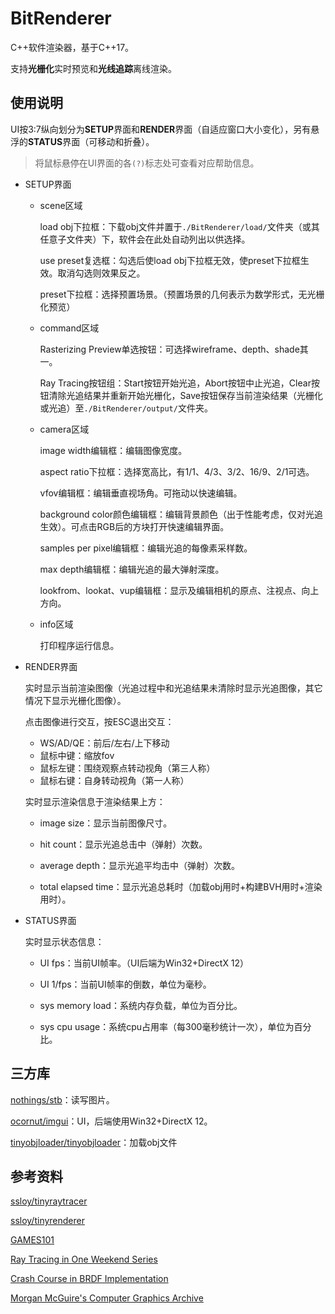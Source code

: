 # BitRenderer

C++软件渲染器，基于C++17。

支持**光栅化**实时预览和**光线追踪**离线渲染。

## 使用说明

UI按3:7纵向划分为**SETUP**界面和**RENDER**界面（自适应窗口大小变化），另有悬浮的**STATUS**界面（可移动和折叠）。

> 将鼠标悬停在UI界面的各`(?)`标志处可查看对应帮助信息。

- SETUP界面

   - scene区域

     load obj下拉框：下载obj文件并置于`./BitRenderer/load/`文件夹（或其任意子文件夹）下，软件会在此处自动列出以供选择。

     use preset复选框：勾选后使load obj下拉框无效，使preset下拉框生效。取消勾选则效果反之。

     preset下拉框：选择预置场景。（预置场景的几何表示为数学形式，无光栅化预览）

   - command区域

     Rasterizing Preview单选按钮：可选择wireframe、depth、shade其一。

     Ray Tracing按钮组：Start按钮开始光追，Abort按钮中止光追，Clear按钮清除光追结果并重新开始光栅化，Save按钮保存当前渲染结果（光栅化或光追）至`./BitRenderer/output/`文件夹。

   - camera区域

     image width编辑框：编辑图像宽度。

     aspect ratio下拉框：选择宽高比，有1/1、4/3、3/2、16/9、2/1可选。

     vfov编辑框：编辑垂直视场角。可拖动以快速编辑。

     background color颜色编辑框：编辑背景颜色（出于性能考虑，仅对光追生效）。可点击RGB后的方块打开快速编辑界面。

     samples per pixel编辑框：编辑光追的每像素采样数。

     max depth编辑框：编辑光追的最大弹射深度。

     lookfrom、lookat、vup编辑框：显示及编辑相机的原点、注视点、向上方向。

   - info区域

     打印程序运行信息。

- RENDER界面

   实时显示当前渲染图像（光追过程中和光追结果未清除时显示光追图像，其它情况下显示光栅化图像）。

   点击图像进行交互，按ESC退出交互：

   - WS/AD/QE：前后/左右/上下移动
   - 鼠标中键：缩放fov
   -  鼠标左键：围绕观察点转动视角（第三人称）  
   -  鼠标右键：自身转动视角（第一人称）

   实时显示渲染信息于渲染结果上方：

   - image size：显示当前图像尺寸。

   - hit count：显示光追总击中（弹射）次数。

   - average depth：显示光追平均击中（弹射）次数。

   - total elapsed time：显示光追总耗时（加载obj用时+构建BVH用时+渲染用时）。

- STATUS界面

   实时显示状态信息：

   - UI fps：当前UI帧率。（UI后端为Win32+DirectX 12）

   - UI 1/fps：当前UI帧率的倒数，单位为毫秒。

   - sys memory load：系统内存负载，单位为百分比。

   - sys cpu usage：系统cpu占用率（每300毫秒统计一次），单位为百分比。

## 三方库

[nothings/stb](https://github.com/nothings/stb)：读写图片。

[ocornut/imgui](https://github.com/ocornut/imgui)：UI，后端使用Win32+DirectX 12。

[tinyobjloader/tinyobjloader](https://github.com/tinyobjloader/tinyobjloader)：加载obj文件

## 参考资料

[ssloy/tinyraytracer](https://github.com/ssloy/tinyraytracer)

[ssloy/tinyrenderer](https://github.com/ssloy/tinyrenderer)

[GAMES101](https://sites.cs.ucsb.edu/~lingqi/teaching/games101.html)

[Ray Tracing in One Weekend Series](https://raytracing.github.io/)

[Crash Course in BRDF Implementation](https://boksajak.github.io/blog/BRDF)

[Morgan McGuire's Computer Graphics Archive](https://casual-effects.com/data/)

